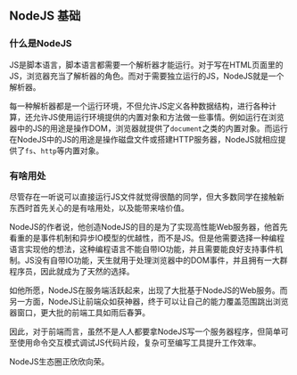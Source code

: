 ## NodeJS 基础

### 什么是NodeJS

JS是脚本语言，脚本语言都需要一个解析器才能运行。对于写在HTML页面里的JS，浏览器充当了解析器的角色。而对于需要独立运行的JS，NodeJS就是一个解析器。

每一种解析器都是一个运行环境，不但允许JS定义各种数据结构，进行各种计算，还允许JS使用运行环境提供的内置对象和方法做一些事情。例如运行在浏览器中的JS的用途是操作DOM，浏览器就提供了`document`之类的内置对象。而运行在NodeJS中的JS的用途是操作磁盘文件或搭建HTTP服务器，NodeJS就相应提供了`fs`、`http`等内置对象。

### 有啥用处

尽管存在一听说可以直接运行JS文件就觉得很酷的同学，但大多数同学在接触新东西时首先关心的是有啥用处，以及能带来啥价值。

NodeJS的作者说，他创造NodeJS的目的是为了实现高性能Web服务器，他首先看重的是事件机制和异步IO模型的优越性，而不是JS。但是他需要选择一种编程语言实现他的想法，这种编程语言不能自带IO功能，并且需要能良好支持事件机制。JS没有自带IO功能，天生就用于处理浏览器中的DOM事件，并且拥有一大群程序员，因此就成为了天然的选择。

如他所愿，NodeJS在服务端活跃起来，出现了大批基于NodeJS的Web服务。而另一方面，NodeJS让前端众如获神器，终于可以让自己的能力覆盖范围跳出浏览器窗口，更大批的前端工具如雨后春笋。

因此，对于前端而言，虽然不是人人都要拿NodeJS写一个服务器程序，但简单可至使用命令交互模式调试JS代码片段，复杂可至编写工具提升工作效率。

NodeJS生态圈正欣欣向荣。

